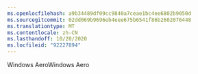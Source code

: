 ```yaml
---
ms.openlocfilehash: a9b34489df09cc9840a7ceae1bc4ee6802b9050d
ms.sourcegitcommit: 02dd069b9696eb4eee675b6541f86b2602076448
ms.translationtype: MT
ms.contentlocale: zh-CN
ms.lasthandoff: 10/20/2020
ms.locfileid: "92227894"
---
```

<span data-ttu-id="b7f3e-101">Windows Aero</span><span class="sxs-lookup"><span data-stu-id="b7f3e-101">Windows Aero</span></span>